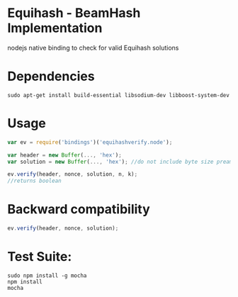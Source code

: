 # Equihash - BeamHash Implementation
nodejs native binding to check for valid Equihash solutions

# Dependencies
````
sudo apt-get install build-essential libsodium-dev libboost-system-dev
````

# Usage
````javascript
var ev = require('bindings')('equihashverify.node');

var header = new Buffer(..., 'hex');
var solution = new Buffer(..., 'hex'); //do not include byte size preamble "fd4005"

ev.verify(header, nonce, solution, n, k);
//returns boolean
````

# Backward compatibility
````javascript
ev.verify(header, nonce, solution);
````

# Test Suite:
````
sudo npm install -g mocha
npm install
mocha
````

